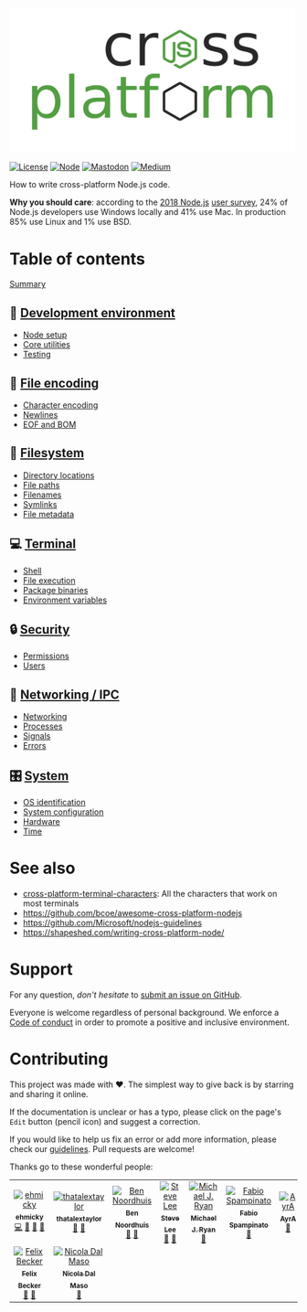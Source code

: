 <picture>
  <source media="(prefers-color-scheme: dark)" srcset="https://raw.githubusercontent.com/ehmicky/design/main/cross-platform-nodejs/cross-platform-nodejs_dark.svg"/>
  <img alt="cross-platform-nodejs logo" src="https://raw.githubusercontent.com/ehmicky/design/main/cross-platform-nodejs/cross-platform-nodejs.svg" width="500"/>
</picture>

[![License](https://img.shields.io/badge/-CC%20BY%204.0-808080?logo=creativecommons&colorA=404040&logoColor=66cc33)](https://creativecommons.org/licenses/by/4.0/)
[![Node](https://img.shields.io/badge/-Node.js-808080?logo=node.js&colorA=404040&logoColor=66cc33)](https://www.npmjs.com/package/cross-platform-node-guide)
[![Mastodon](https://img.shields.io/badge/-Mastodon-808080.svg?logo=mastodon&colorA=404040&logoColor=9590F9)](https://fosstodon.org/@ehmicky)
[![Medium](https://img.shields.io/badge/-Medium-808080.svg?logo=medium&colorA=404040)](https://medium.com/@ehmicky)

How to write cross-platform Node.js code.

**Why you should care**: according to the
[2018 Node.js](https://nodejs.org/en/user-survey-report/#Primary-OS-Distro)
[user survey](https://nodejs.org/en/user-survey-report/2018-nodejs-user-survey-raw-data.xlsx),
24% of Node.js developers use Windows locally and 41% use Mac. In production 85%
use Linux and 1% use BSD.

# Table of contents

[Summary](docs/summary.md)

## 🤖 [Development environment](docs/1_development_environment/README.md)

- [Node setup](docs/1_development_environment/node_setup.md)
- [Core utilities](docs/1_development_environment/core_utilities.md)
- [Testing](docs/1_development_environment/testing.md)

## 📝 [File encoding](docs/2_file_encoding/README.md)

- [Character encoding](docs/2_file_encoding/character_encoding.md)
- [Newlines](docs/2_file_encoding/newlines.md)
- [EOF and BOM](docs/2_file_encoding/eof_bom.md)

## 📂 [Filesystem](docs/3_filesystem/README.md)

- [Directory locations](docs/3_filesystem/directory_locations.md)
- [File paths](docs/3_filesystem/file_paths.md)
- [Filenames](docs/3_filesystem/filenames.md)
- [Symlinks](docs/3_filesystem/symlinks.md)
- [File metadata](docs/3_filesystem/file_metadata.md)

## 💻 [Terminal](docs/4_terminal/README.md)

- [Shell](docs/4_terminal/shell.md)
- [File execution](docs/4_terminal/file_execution.md)
- [Package binaries](docs/4_terminal/package_binaries.md)
- [Environment variables](docs/4_terminal/environment_variables.md)

## 🔒 [Security](docs/5_security/README.md)

- [Permissions](docs/5_security/permissions.md)
- [Users](docs/5_security/users.md)

## 📡 [Networking / IPC](docs/6_networking_ipc/README.md)

- [Networking](docs/6_networking_ipc/networking.md)
- [Processes](docs/6_networking_ipc/processes.md)
- [Signals](docs/6_networking_ipc/signals.md)
- [Errors](docs/6_networking_ipc/errors.md)

## 🎛️ [System](docs/7_system/README.md)

- [OS identification](docs/7_system/os_identification.md)
- [System configuration](docs/7_system/system_configuration.md)
- [Hardware](docs/7_system/hardware.md)
- [Time](docs/7_system/time.md)

# See also

- [cross-platform-terminal-characters](https://github.com/ehmicky/cross-platform-terminal-characters):
  All the characters that work on most terminals
- https://github.com/bcoe/awesome-cross-platform-nodejs
- https://github.com/Microsoft/nodejs-guidelines
- https://shapeshed.com/writing-cross-platform-node/

# Support

For any question, _don't hesitate_ to [submit an issue on GitHub](../../issues).

Everyone is welcome regardless of personal background. We enforce a
[Code of conduct](CODE_OF_CONDUCT.md) in order to promote a positive and
inclusive environment.

# Contributing

This project was made with ❤️. The simplest way to give back is by starring and
sharing it online.

If the documentation is unclear or has a typo, please click on the page's `Edit`
button (pencil icon) and suggest a correction.

If you would like to help us fix an error or add more information, please check
our [guidelines](CONTRIBUTING.md). Pull requests are welcome!

Thanks go to these wonderful people:

<!-- ALL-CONTRIBUTORS-LIST:START -->
<!-- prettier-ignore -->
<table>
  <tr>
    <td align="center"><a href="https://fosstodon.org/@ehmicky"><img src="https://avatars2.githubusercontent.com/u/8136211?v=4" width="100px;" alt="ehmicky"/><br /><sub><b>ehmicky</b></sub></a><br /><a href="https://github.com/ehmicky/cross-platform-node-guide/commits?author=ehmicky" title="Code">💻</a> <a href="#design-ehmicky" title="Design">🎨</a> <a href="#ideas-ehmicky" title="Ideas, Planning, & Feedback">🤔</a> <a href="https://github.com/ehmicky/cross-platform-node-guide/commits?author=ehmicky" title="Documentation">📖</a></td>
    <td align="center"><a href="https://github.com/thatalextaylor"><img src="https://avatars3.githubusercontent.com/u/1481643?v=4" width="100px;" alt="thatalextaylor"/><br /><sub><b>thatalextaylor</b></sub></a><br /><a href="#ideas-thatalextaylor" title="Ideas, Planning, & Feedback">🤔</a> <a href="https://github.com/ehmicky/cross-platform-node-guide/commits?author=thatalextaylor" title="Documentation">📖</a></td>
    <td align="center"><a href="https://github.com/bnoordhuis"><img src="https://avatars0.githubusercontent.com/u/275871?v=4" width="100px;" alt="Ben Noordhuis"/><br /><sub><b>Ben Noordhuis</b></sub></a><br /><a href="#ideas-bnoordhuis" title="Ideas, Planning, & Feedback">🤔</a> <a href="https://github.com/ehmicky/cross-platform-node-guide/commits?author=bnoordhuis" title="Documentation">📖</a></td>
    <td align="center"><a href="https://github.com/OpenDirective"><img src="https://avatars2.githubusercontent.com/u/618922?v=4" width="100px;" alt="Steve Lee"/><br /><sub><b>Steve Lee</b></sub></a><br /><a href="#ideas-SteveALee" title="Ideas, Planning, & Feedback">🤔</a> <a href="#talk-SteveALee" title="Talks">📢</a></td>
    <td align="center"><a href="http://tracker1.info/"><img src="https://avatars3.githubusercontent.com/u/444316?v=4" width="100px;" alt="Michael J. Ryan"/><br /><sub><b>Michael J. Ryan</b></sub></a><br /><a href="#ideas-tracker1" title="Ideas, Planning, & Feedback">🤔</a></td>
    <td align="center"><a href="http://twitter.com/fabiospampinato"><img src="https://avatars1.githubusercontent.com/u/1812093?v=4" width="100px;" alt="Fabio Spampinato"/><br /><sub><b>Fabio Spampinato</b></sub></a><br /><a href="#ideas-fabiospampinato" title="Ideas, Planning, & Feedback">🤔</a></td>
    <td align="center"><a href="https://github.com/AyrA"><img src="https://avatars0.githubusercontent.com/u/1301960?v=4" width="100px;" alt="AyrA"/><br /><sub><b>AyrA</b></sub></a><br /><a href="#ideas-AyrA" title="Ideas, Planning, & Feedback">🤔</a></td>
  </tr>
  <tr>
    <td align="center"><a href="https://twitter.com/felixfbecker"><img src="https://avatars0.githubusercontent.com/u/10532611?v=4" width="100px;" alt="Felix Becker"/><br /><sub><b>Felix Becker</b></sub></a><br /><a href="https://github.com/ehmicky/cross-platform-node-guide/commits?author=felixfbecker" title="Documentation">📖</a> <a href="#ideas-felixfbecker" title="Ideas, Planning, & Feedback">🤔</a></td>
    <td align="center"><a href="https://github.com/niktekusho"><img src="https://avatars1.githubusercontent.com/u/18280135?v=4" width="100px;" alt="Nicola Dal Maso"/><br /><sub><b>Nicola Dal Maso</b></sub></a><br /><a href="#ideas-niktekusho" title="Ideas, Planning, & Feedback">🤔</a></td>
  </tr>
</table>

<!-- ALL-CONTRIBUTORS-LIST:END -->
